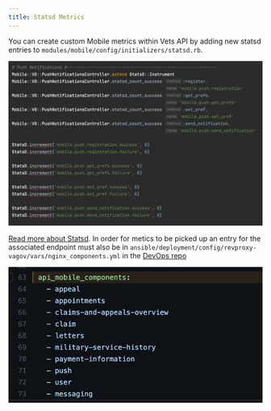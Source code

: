 ```yaml
---
title: Statsd Metrics
---
```


You can create custom Mobile metrics within Vets API by adding new statsd entries to `modules/mobile/config/initializers/statsd.rb`.

![Statsd implementation example in Ruby on Rails](../../../static/img/backend/statsd.png)

[Read more about Statsd](https://github.com/Shopify/statsd-instrument). In order for metics to be picked up an entry for the associated endpoint must also be in `ansible/deployment/config/revproxy-vagov/vars/nginx_components.yml` in the [DevOps repo](https://github.com/department-of-veterans-affairs/devops)

![nginx_components example code](../../../static/img/backend/mobile-api-components.png)
